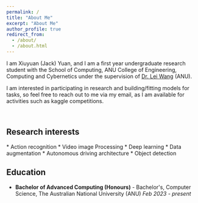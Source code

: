 ```yaml
---
permalink: /
title: "About Me"
excerpt: "About Me"
author_profile: true
redirect_from: 
  - /about/
  - /about.html
---
```



I am Xiuyuan (Jack) Yuan, and I am a first year undergraduate research student with the School of Computing, ANU College of Engineering, Computing and Cybernetics under the supervision of [Dr. Lei Wang](https://leiwangr.github.io/) (ANU).

I am interested in participating in research and building/fitting models for tasks, so feel free to reach out to me via my email, as I am available for activities such as kaggle competitions.

<p>&nbsp;</p>

<h2>Research interests</h2>
* Action recognition
* Video image Processing
* Deep learning
* Data augmentation
* Autonomous driving architecture
* Object detection

<h2>Education</h2>

* **Bachelor of Advanced Computing (Honours)** - Bachelor's, Computer Science, The Australian National University (ANU) *Feb 2023 - present*
